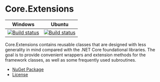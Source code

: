 # Core.Extensions

|Windows|Ubuntu|
|:--:|:--:|
|[![Build status](https://ci.appveyor.com/api/projects/status/305x8gi1xpf2tj31?svg=true)](https://ci.appveyor.com/project/GordenOu/core-extensions)|[![Build status](https://ci.appveyor.com/api/projects/status/yudvm50yiwfj26w7?svg=true)](https://ci.appveyor.com/project/GordenOu/core-extensions-ubuntu)|

Core.Extensions contains reusable classes that are designed with less generality in mind compared with the .NET Core foundational libraries. The goal is to provide convenient wrappers and extension methods for the framework classes, as well as some frequently used subroutines.

- [NuGet Package](https://www.nuget.org/packages/Core.Extensions/)
- [License](License)
